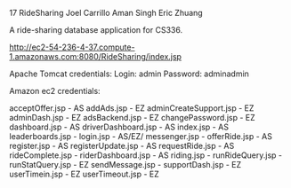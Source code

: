 17 RideSharing
Joel Carrillo
Aman Singh
Eric Zhuang

A ride-sharing database application for CS336.

http://ec2-54-236-4-37.compute-1.amazonaws.com:8080/RideSharing/index.jsp

Apache Tomcat credentials:
Login: admin
Password: adminadmin

Amazon ec2 credentials: 


acceptOffer.jsp - AS
addAds.jsp - EZ
adminCreateSupport.jsp - EZ
adminDash.jsp - EZ
adsBackend.jsp - EZ
changePassword.jsp - EZ
dashboard.jsp - AS
driverDashboard.jsp - AS
index.jsp - AS
leaderboards.jsp - 
login.jsp - AS/EZ/
messenger.jsp - 
offerRide.jsp - AS
register.jsp - AS
registerUpdate.jsp - AS
requestRide.jsp - AS
rideComplete.jsp - 
riderDashboard.jsp - AS
riding.jsp - 
runRideQuery.jsp - 
runStatQuery.jsp - EZ
sendMessage.jsp - 
supportDash.jsp - EZ
userTimein.jsp - EZ
userTimeout.jsp - EZ



